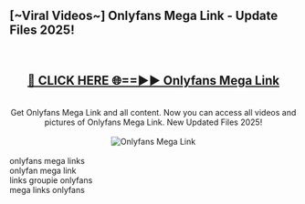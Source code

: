 <h2>[~Viral Videos~] Onlyfans Mega Link - Update Files 2025!</h2>
<br>
<div align="center">
<h2><a href="https://betterlinks.top/A2PfLJ" rel="nofollow">🔴 CLICK HERE 🌐==►► Onlyfans Mega Link</a></h2>
<br>
Get Onlyfans Mega Link and all content. Now you can access all videos and pictures of Onlyfans Mega Link. New Updated Files 2025!
<br>
<br>
<a href="https://betterlinks.top/A2PfLJ" rel="nofollow" data-target="animated-image.originalLink"><img src="https://i.ibb.co.com/WyWwxjT/player-gif2.gif" alt="Onlyfans Mega Link" style="max-width: 100%; display: inline-block;" data-target="animated-image.originalImage"></a>
</div>
<br>
onlyfans mega links<br>
onlyfan mega link<br>
links groupie onlyfans<br>
mega links onlyfans